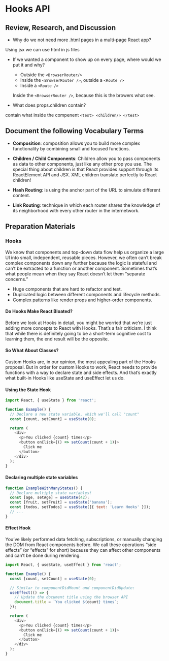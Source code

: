 # Hooks API

## Review, Research, and Discussion
* Why do we not need more .html pages in a multi-page React app?

Using jsx we can use html in js files

* If we wanted a component to show up on every page, where would we put it and why?
  * Outside the ```<BrowserRouter/>```
  * Inside the ```<BrowserRouter />```, outside a ```<Route />```
  * Inside a ```<Route />```

  Inside the ```<BrowserRouter />```, because this is the browers what see.


* What does props.children contain?

contain what inside the compenent ```<test> <children/> </test>```

## Document the following Vocabulary Terms
* **Composition**: composition allows you to build more complex functionality by combining small and focused functions.


* **Children / Child Components**: Children allow you to pass components as data to other components, just like any other prop you use. The special thing about children is that React provides support through its ReactElement API and JSX. XML children translate perfectly to React children!

* **Hash Routing**:  is using the anchor part of the URL to simulate different content.
* **Link Routing**:  technique in which each router shares the knowledge of its neighborhood with every other router in the internetwork.

## Preparation Materials

### Hooks
We know that components and top-down data flow help us organize a large UI into small, independent, reusable pieces. However, we often can’t break complex components down any further because the logic is stateful and can’t be extracted to a function or another component. Sometimes that’s what people mean when they say React doesn’t let them “separate concerns.”

* Huge components that are hard to refactor and test.
* Duplicated logic between different components and lifecycle methods.
* Complex patterns like render props and higher-order components.

#### Do Hooks Make React Bloated?
Before we look at Hooks in detail, you might be worried that we’re just adding more concepts to React with Hooks. That’s a fair criticism. I think that while there is definitely going to be a short-term cognitive cost to learning them, the end result will be the opposite.

#### So What About Classes?
Custom Hooks are, in our opinion, the most appealing part of the Hooks proposal. But in order for custom Hooks to work, React needs to provide functions with a way to declare state and side effects. And that’s exactly what built-in Hooks like useState and useEffect let us do.

#### Using the State Hook
```js
import React, { useState } from 'react';

function Example() {
  // Declare a new state variable, which we'll call "count"
  const [count, setCount] = useState(0);

  return (
    <div>
      <p>You clicked {count} times</p>
      <button onClick={() => setCount(count + 1)}>
        Click me
      </button>
    </div>
  );
}
```

#### Declaring multiple state variables
```js
function ExampleWithManyStates() {
  // Declare multiple state variables!
  const [age, setAge] = useState(42);
  const [fruit, setFruit] = useState('banana');
  const [todos, setTodos] = useState([{ text: 'Learn Hooks' }]);
  // ...
}
```
#### Effect Hook
You’ve likely performed data fetching, subscriptions, or manually changing the DOM from React components before. We call these operations “side effects” (or “effects” for short) because they can affect other components and can’t be done during rendering.

```js
import React, { useState, useEffect } from 'react';

function Example() {
  const [count, setCount] = useState(0);

  // Similar to componentDidMount and componentDidUpdate:
  useEffect(() => {
    // Update the document title using the browser API
    document.title = `You clicked ${count} times`;
  });

  return (
    <div>
      <p>You clicked {count} times</p>
      <button onClick={() => setCount(count + 1)}>
        Click me
      </button>
    </div>
  );
}
```
